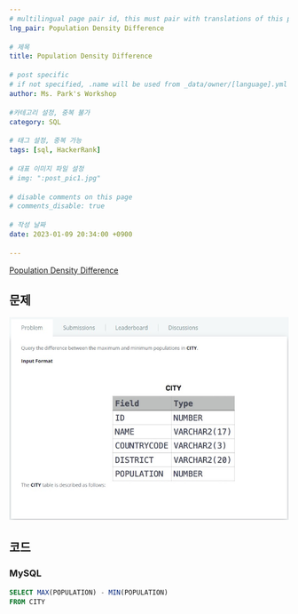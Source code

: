```yaml
---
# multilingual page pair id, this must pair with translations of this page. (This name must be unique)
lng_pair: Population Density Difference

# 제목
title: Population Density Difference

# post specific
# if not specified, .name will be used from _data/owner/[language].yml
author: Ms. Park's Workshop

#카테고리 설정, 중복 불가
category: SQL

# 태그 설정, 중복 가능
tags: [sql, HackerRank]

# 대표 이미지 파일 설정
# img: ":post_pic1.jpg"

# disable comments on this page
# comments_disable: true

# 작성 날짜
date: 2023-01-09 20:34:00 +0900

---
```

<!-- 소제목 -->
<!-- outline-start -->
<a href="https://www.hackerrank.com/challenges/population-density-difference/problem?h_r=internal-search">Population Density Difference</a>
<!-- outline-end -->

<h2>문제</h2>
<img src="/assets/img/posts/sql/Population_Density_Difference.JPG" title="Population_Density_Difference.JPG" alt="Population_Density_Difference.JPG"/><br>

<h2>코드</h2>
<h3>MySQL</h3>

```sql
SELECT MAX(POPULATION) - MIN(POPULATION)
FROM CITY
```

